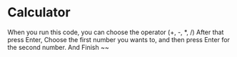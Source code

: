 # Calculator
When you run this code, you can choose the operator (+, -, *, /)
After that press Enter, 
Choose the first number you wants to, and then press Enter for the second number.
And Finish ~~
